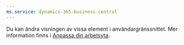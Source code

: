 ```yaml
---
ms.service: dynamics-365-business-central
---
```

Du kan ändra visningen av vissa element i användargränssnittet. Mer information finns i [Anpassa din arbetsyta](../ui-personalization-user.md).
